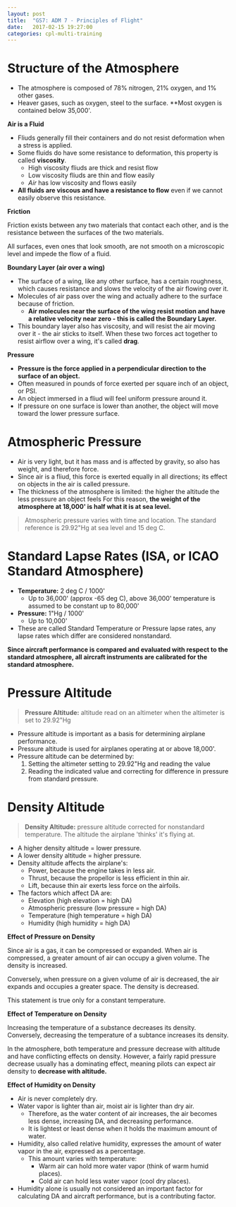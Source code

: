 ```yaml
---
layout: post
title:  "GS7: ADM 7 - Principles of Flight"
date:   2017-02-15 19:27:00
categories: cpl-multi-training
---
```


# Structure of the Atmosphere

 - The atmosphere is composed of 78% nitrogen, 21% oxygen, and 1% other gases.
 - Heaver gases, such as oxygen, steel to the surface. **Most oxygen is contained
   below 35,000'.

**Air is a Fluid**

 - Fliuds generally fill their containers and do not resist deformation when a
   stress is applied.
 - Some fluids do have some resistance to deformation, this property is called
   **viscosity**.
    - High viscosity fliuds are thick and resist flow
    - Low viscosity fliuds are thin and flow easily
    - *Air* has low viscosity and flows easily
 - **All fluids are viscous and have a resistance to flow** even if we cannot
   easily observe this resistance.

**Friction**

Friction exists between any two materials that contact each other, and is the
resistance between the surfaces of the two materials.

All surfaces, even ones that look smooth, are not smooth on a microscopic
level and impede the flow of a fluid.

**Boundary Layer (air over a wing)**

 - The surface of a wing, like any other surface, has a certain roughness, which
   causes resistance and slows the velocity of the air flowing over it.
 - Molecules of air pass over the wing and actually adhere to the surface because
   of friction.
    - **Air molecules near the surface of the wing resist motion and have a
      relative velocity near zero - this is called the Boundary Layer.**
 - This boundary layer also has viscosity, and will resist the air moving over
   it - the air sticks to itself. When these two forces act together to resist
   airflow over a wing, it's called **drag**.

**Pressure**

 - **Pressure is the force applied in a perpendicular direction to the surface
   of an object.**
 - Often measured in pounds of force exerted per square inch of an object, or
   PSI.
 - An object immersed in a fliud will feel uniform pressure around it.
 - If pressure on one surface is lower than another, the object will move toward
   the lower pressure surface.

# Atmospheric Pressure

 - Air is very light, but it has mass and is affected by gravity, so also has
   weight, and therefore force.
 - Since air is a fliud, this force is exerted equally in all directions; its
   effect on objects in the air is called pressure.
 - The thickness of the atmosphere is limited: the higher the altitude the less
   pressure an object feels  For this reason, **the weight of the atmosphere
   at 18,000' is half what it is at sea level.**

 > Atmospheric pressure varies with time and location. The standard reference
 > is 29.92"Hg at sea level and 15 deg C.

# Standard Lapse Rates (ISA, or ICAO Standard Atmosphere)

 - **Temperature:** 2 deg C / 1000'
   - Up to 36,000' (approx -65 deg C), above 36,000' temperature is assumed
     to be constant up to 80,000'
 - **Pressure:** 1"Hg / 1000'
   - Up to 10,000'
 - These are called Standard Temperature or Pressure lapse rates, any lapse
   rates which differ are considered nonstandard.

**Since aircraft performance is compared and evaluated with respect to the
standard atmosphere, all aircraft instruments are calibrated for the standard
atmosphere.**

# Pressure Altitude

 > **Pressure Altitude:** altitude read on an altimeter when the altimeter
 > is set to 29.92"Hg

 - Pressure altitude is important as a basis for determining airplane
   performance.
 - Pressure altitude is used for airplanes operating at or above 18,000'.
 - Pressure altitude can be determined by:
    1. Setting the altimeter setting to 29.92"Hg and reading the value
    2. Reading the indicated value and correcting for difference in
       pressure from standard pressure.

# Density Altitude

 > **Density Altitude:** pressure altitude corrected for nonstandard
 > temperature. The altitude the airplane 'thinks' it's flying at.

 - A higher density altitude = lower pressure.
 - A lower density altitude = higher pressure.
 - Density altitude affects the airplane's:
    - Power, because the engine takes in less air.
    - Thrust, because the propellor is less efficient in thin air.
    - Lift, because thin air exerts less force on the airfoils.
 - The factors which affect DA are:
    - Elevation (high elevation = high DA)
    - Atmospheric pressure (low pressure = high DA)
    - Temperature (high temperature = high DA)
    - Humidity (high humidity = high DA)

**Effect of Pressure on Density**

Since air is a gas, it can be compressed or expanded. When air is compressed,
a greater amount of air can occupy a given volume. The density is increased.

Conversely, when pressure on a given volume of air is decreased, the air
expands and occupies a greater space. The density is decreased.

This statement is true only for a constant temperature.

**Effect of Temperature on Density**

Increasing the temperature of a substance decreases its density. Conversely,
decreasing the temperature of a subtance increases its density.

In the atmosphere, both temperature and pressure decrease with altitude and
have conflicting effects on density. However, a fairly rapid pressure decrease
usually has a dominating effect, meaning pilots can expect air density to
**decrease with altitude.**

**Effect of Humidity on Density**

 - Air is never completely dry.
 - Water vapor is lighter than air, moist air is lighter than dry air.
   - Therefore, as the water content of air increases, the air becomes less
     dense, increasing DA, and decreasing performance.
   - It is lightest or least dense when it holds the maximum amount of water.
 - Humidity, also called relative humidity, expresses the amount of water
   vapor in the air, expressed as a percentage.
   - This amount varies with temperature:
     - Warm air can hold more water vapor (think of warm humid places).
     - Cold air can hold less water vapor (cool dry places).
 - Humidity alone is usually not considered an important factor for
   calculating DA and aircraft performance, but is a contributing factor.
